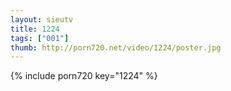 ```yaml
--- 
layout: sieutv
title: 1224
tags: ["001"]
thumb: http://porn720.net/video/1224/poster.jpg
---
```

{% include porn720 key="1224" %} 
